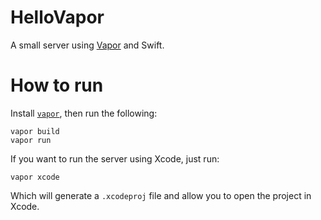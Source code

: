 # HelloVapor

A small server using [Vapor](https://vapor.codes/) and Swift.

# How to run

Install [`vapor`](https://docs.vapor.codes/3.0/install/macos/), then run the following:

```
vapor build
vapor run
```

If you want to run the server using Xcode, just run:

```
vapor xcode
```

Which will generate a `.xcodeproj` file and allow you to open the project in Xcode.
